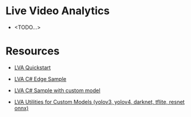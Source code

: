 # Live Video Analytics

- <TODO...>



# Resources

- [LVA Quickstart](https://docs.microsoft.com/en-us/azure/media-services/live-video-analytics-edge/get-started-detect-motion-emit-events-quickstart)

- [LVA C# Edge Sample](https://docs.microsoft.com/en-us/azure/media-services/live-video-analytics-edge/detect-motion-emit-events-quickstart?pivots=programming-language-csharp)

- [LVA C# Sample with custom model](https://docs.microsoft.com/en-us/azure/media-services/live-video-analytics-edge/use-your-model-quickstart?pivots=programming-language-csharp)

- [LVA Utilities for Custom Models (yolov3, yolov4, darknet, tflite, resnet onnx)](https://github.com/Azure/live-video-analytics/tree/master/utilities/video-analysis)
